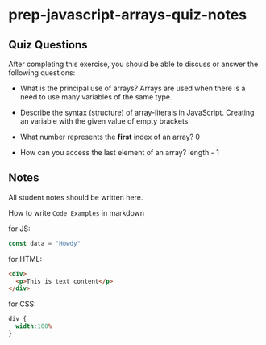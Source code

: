 # prep-javascript-arrays-quiz-notes



## Quiz Questions

After completing this exercise, you should be able to discuss or answer the following questions:

- What is the principal use of arrays?
Arrays are used when there is a need to use many variables of the same type.

- Describe the syntax (structure) of array-literals in JavaScript.
Creating an variable with the given value of empty brackets
- What number represents the **first** index of an array?
0
- How can you access the last element of an array?
length - 1
## Notes

All student notes should be written here.


How to write `Code Examples` in markdown

for JS:
```javascript
const data = "Howdy"
```

for HTML:
```html
<div>
  <p>This is text content</p>
</div>
```

for CSS:
```css
div {
  width:100%
}
```
